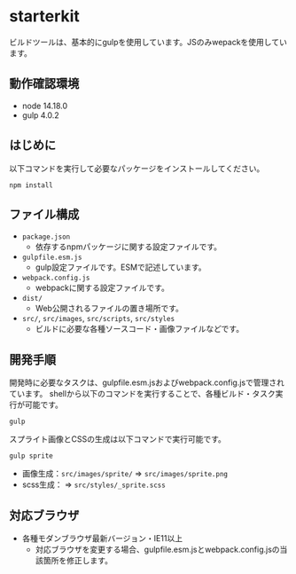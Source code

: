 # starterkit
ビルドツールは、基本的にgulpを使用しています。JSのみwepackを使用しています。
## 動作確認環境
* node 14.18.0
* gulp 4.0.2

## はじめに
以下コマンドを実行して必要なパッケージをインストールしてください。
```
npm install
```
## ファイル構成
* `package.json`
  * 依存するnpmパッケージに関する設定ファイルです。
* `gulpfile.esm.js`
  * gulp設定ファイルです。ESMで記述しています。
* `webpack.config.js`
  * webpackに関する設定ファイルです。
* `dist/`
  * Web公開されるファイルの置き場所です。
* `src/`, `src/images`, `src/scripts`, `src/styles`
  * ビルドに必要な各種ソースコード・画像ファイルなどです。
## 開発手順
開発時に必要なタスクは、gulpfile.esm.jsおよびwebpack.config.jsで管理されています。 shellから以下のコマンドを実行することで、各種ビルド・タスク実行が可能です。
```
gulp
```
スプライト画像とCSSの生成は以下コマンドで実行可能です。
```
gulp sprite
```
* 画像生成：`src/images/sprite/` ⇒ `src/images/sprite.png`
* scss生成： ⇒ `src/styles/_sprite.scss`

## 対応ブラウザ
* 各種モダンブラウザ最新バージョン・IE11以上
  * 対応ブラウザを変更する場合、gulpfile.esm.jsとwebpack.config.jsの当該箇所を修正します。
